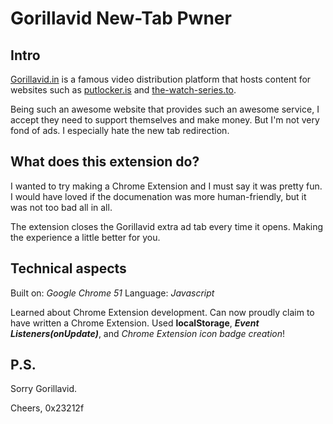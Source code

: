 # Gorillavid New-Tab Pwner

## Intro

[Gorillavid.in](http://gorillavid.in) is a famous video distribution platform that hosts content for websites such as [putlocker.is](http://putlocker.is) and [the-watch-series.to](http://the-watch-series.to).

Being such an awesome website that provides such an awesome service, I accept they need to support themselves and make money. But I'm not very fond of ads. I especially hate the new tab redirection.

## What does this extension do?

I wanted to try making a Chrome Extension and I must say it was pretty fun. I would have loved if the documenation was more human-friendly, but it was not too bad all in all.

The extension closes the Gorillavid extra ad tab every time it opens. Making the experience a little better for you.

## Technical aspects

Built on: _Google Chrome 51_
Language: _Javascript_

Learned about Chrome Extension development. Can now proudly claim to have written a Chrome Extension. Used **localStorage**, **_Event Listeners(onUpdate)_**, and *Chrome Extension icon badge creation*!

## P.S.

Sorry Gorillavid.

Cheers,
0x23212f
